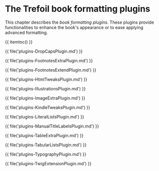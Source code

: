 # The Trefoil book formatting plugins

This chapter describes the *book formatting plugins*. These
plugins provide functionalities to enhance the book's appearance
or to ease applying advanced formatting.
 
{{ itemtoc() }}

{{ file('plugins-DropCapsPlugin.md') }}

{{ file('plugins-FootnotesExtraPlugin.md') }}

{{ file('plugins-FootnotesExtendPlugin.md') }}

{{ file('plugins-HtmlTweaksPlugin.md') }}

{{ file('plugins-IllustrationsPlugin.md') }}

{{ file('plugins-ImageExtraPlugin.md') }}

{{ file('plugins-KindleTweaksPlugin.md') }}

{{ file('plugins-LiteralListsPlugin.md') }}

{{ file('plugins-ManualTitleLabelsPlugin.md') }}

{{ file('plugins-TableExtraPlugin.md') }}

{{ file('plugins-TabularListsPlugin.md') }}

{{ file('plugins-TypographyPlugin.md') }}

{{ file('plugins-TwigExtensionPlugin.md') }}